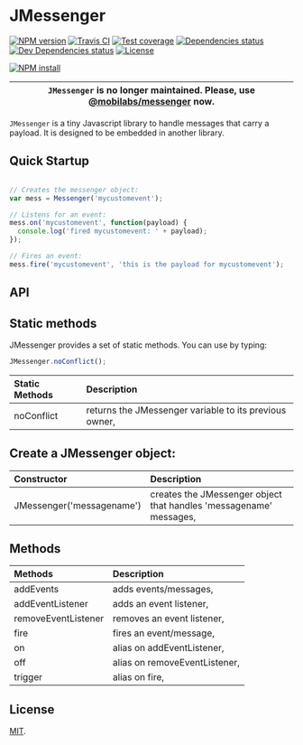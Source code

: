 # JMessenger

[![NPM version][npm-image]][npm-url]
[![Travis CI][travis-image]][travis-url]
[![Test coverage][coveralls-image]][coveralls-url]
[![Dependencies status][dependencies-image]][dependencies-url]
[![Dev Dependencies status][devdependencies-image]][devdependencies-url]
[![License][license-image]](LICENSE.md)
<!--- [![node version][node-image]][node-url] -->
[![NPM install][npm-install-image]][npm-install-url]

| `JMessenger` is no longer maintained. Please, use [@mobilabs/messenger](https://www.npmjs.com/package/@mobilabs/messenger) now. |
| --- |

`JMessenger` is a tiny Javascript library to handle messages that carry a payload. It is designed to be embedded in another library.


## Quick Startup

```js

// Creates the messenger object:
var mess = Messenger('mycustomevent');

// Listens for an event:
mess.on('mycustomevent', function(payload) {
  console.log('fired mycustomevent: ' + payload);
});

// Fires an event:
mess.fire('mycustomevent', 'this is the payload for mycustomevent');
```


## API

## Static methods

JMessenger provides a set of static methods. You can use by typing:

```javascript
JMessenger.noConflict();
```

| Static Methods       | Description |
|:---------------------|:------------|
| noConflict           | returns the JMessenger variable to its previous owner, |



## Create a JMessenger object:

| Constructor | Description |
|:------------|:------------|
| JMessenger('messagename') | creates the JMessenger object that handles 'messagename' messages, |


## Methods

| Methods  | Description |
|:--------------------|:------------|
| addEvents           | adds events/messages, |
| addEventListener    | adds an event listener, |
| removeEventListener | removes an event listener, |
| fire                | fires an event/message, |
| on                  | alias on addEventListener, |
| off                 | alias on removeEventListener, |
| trigger             | alias on fire, |


## License

[MIT](LICENSE.md).

<!--- URls -->

[npm-image]: https://img.shields.io/npm/v/jmessenger.svg?style=flat-square
[npm-install-image]: https://nodei.co/npm/jmessenger.png?compact=true
[node-image]: https://img.shields.io/badge/node.js-%3E=_0.10-green.svg?style=flat-square
[download-image]: https://img.shields.io/npm/dm/jmessenger.svg?style=flat-square
[travis-image]: https://img.shields.io/travis/jclo/jmessenger.svg?style=flat-square
[coveralls-image]: https://img.shields.io/coveralls/jclo/jmessenger/master.svg?style=flat-square
[dependencies-image]: https://david-dm.org/jclo/jmessenger/status.svg?theme=shields.io
[devdependencies-image]: https://david-dm.org/jclo/jmessenger/dev-status.svg?theme=shields.io
[license-image]: https://img.shields.io/npm/l/jmessenger.svg?style=flat-square

[npm-url]: https://www.npmjs.com/package/jmessenger
[npm-install-url]: https://nodei.co/npm/jmessenger
[node-url]: http://nodejs.org/download
[download-url]: https://www.npmjs.com/package/jmessenger
[travis-url]: https://travis-ci.org/jclo/jmessenger
[coveralls-url]: https://coveralls.io/github/jclo/jmessenger?branch=master
[dependencies-url]: https://david-dm.org/jclo/jmessenger
[devdependencies-url]: https://david-dm.org/jclo/jmessenger?type=dev
[license-url]: http://opensource.org/licenses/MIT
